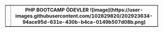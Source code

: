 <table border=1>
<td>
  <th>
     <b>PHP BOOTCAMP ÖDEVLER</b>
     <b>![image](https://user-images.githubusercontent.com/102829820/202923634-94ace95d-631e-430b-b4ca-0149b507d08b.png)</b>

  </th>
</tr>

<table>

